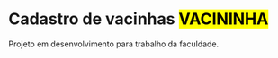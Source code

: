 <h1>Cadastro de vacinhas  <mark>VACININHA</mark> </h1>

<p>Projeto em desenvolvimento para trabalho da faculdade.</p>
